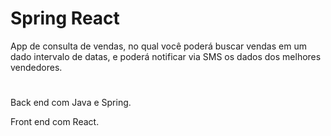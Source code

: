 # Spring React

App de consulta de vendas, no qual você poderá buscar vendas em um dado intervalo de datas, e poderá notificar via SMS os dados dos melhores vendedores. 
#
Back end com Java e Spring.

Front end com React.
